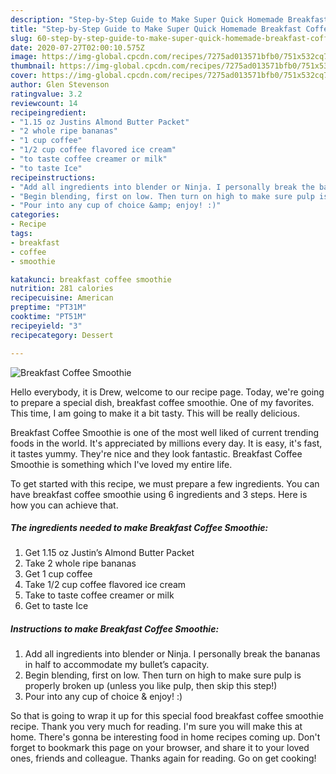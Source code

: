 ```yaml
---
description: "Step-by-Step Guide to Make Super Quick Homemade Breakfast Coffee Smoothie"
title: "Step-by-Step Guide to Make Super Quick Homemade Breakfast Coffee Smoothie"
slug: 60-step-by-step-guide-to-make-super-quick-homemade-breakfast-coffee-smoothie
date: 2020-07-27T02:00:10.575Z
image: https://img-global.cpcdn.com/recipes/7275ad013571bfb0/751x532cq70/breakfast-coffee-smoothie-recipe-main-photo.jpg
thumbnail: https://img-global.cpcdn.com/recipes/7275ad013571bfb0/751x532cq70/breakfast-coffee-smoothie-recipe-main-photo.jpg
cover: https://img-global.cpcdn.com/recipes/7275ad013571bfb0/751x532cq70/breakfast-coffee-smoothie-recipe-main-photo.jpg
author: Glen Stevenson
ratingvalue: 3.2
reviewcount: 14
recipeingredient:
- "1.15 oz Justins Almond Butter Packet"
- "2 whole ripe bananas"
- "1 cup coffee"
- "1/2 cup coffee flavored ice cream"
- "to taste coffee creamer or milk"
- "to taste Ice"
recipeinstructions:
- "Add all ingredients into blender or Ninja. I personally break the bananas in half to accommodate my bullet’s capacity."
- "Begin blending, first on low. Then turn on high to make sure pulp is properly broken up (unless you like pulp, then skip this step!)"
- "Pour into any cup of choice &amp; enjoy! :)"
categories:
- Recipe
tags:
- breakfast
- coffee
- smoothie

katakunci: breakfast coffee smoothie 
nutrition: 281 calories
recipecuisine: American
preptime: "PT31M"
cooktime: "PT51M"
recipeyield: "3"
recipecategory: Dessert

---
```



![Breakfast Coffee Smoothie](https://img-global.cpcdn.com/recipes/7275ad013571bfb0/751x532cq70/breakfast-coffee-smoothie-recipe-main-photo.jpg)

Hello everybody, it is Drew, welcome to our recipe page. Today, we're going to prepare a special dish, breakfast coffee smoothie. One of my favorites. This time, I am going to make it a bit tasty. This will be really delicious.

Breakfast Coffee Smoothie is one of the most well liked of current trending foods in the world. It's appreciated by millions every day. It is easy, it's fast, it tastes yummy. They're nice and they look fantastic. Breakfast Coffee Smoothie is something which I've loved my entire life.




To get started with this recipe, we must prepare a few ingredients. You can have breakfast coffee smoothie using 6 ingredients and 3 steps. Here is how you can achieve that.

##### The ingredients needed to make Breakfast Coffee Smoothie:

1. Get 1.15 oz Justin’s Almond Butter Packet
1. Take 2 whole ripe bananas
1. Get 1 cup coffee
1. Take 1/2 cup coffee flavored ice cream
1. Take to taste coffee creamer or milk
1. Get to taste Ice




##### Instructions to make Breakfast Coffee Smoothie:

1. Add all ingredients into blender or Ninja. I personally break the bananas in half to accommodate my bullet’s capacity.
1. Begin blending, first on low. Then turn on high to make sure pulp is properly broken up (unless you like pulp, then skip this step!)
1. Pour into any cup of choice &amp; enjoy! :)




So that is going to wrap it up for this special food breakfast coffee smoothie recipe. Thank you very much for reading. I'm sure you will make this at home. There's gonna be interesting food in home recipes coming up. Don't forget to bookmark this page on your browser, and share it to your loved ones, friends and colleague. Thanks again for reading. Go on get cooking!
